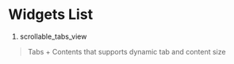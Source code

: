 # Widgets List

1. scrollable_tabs_view
> Tabs + Contents that supports dynamic tab and content size
